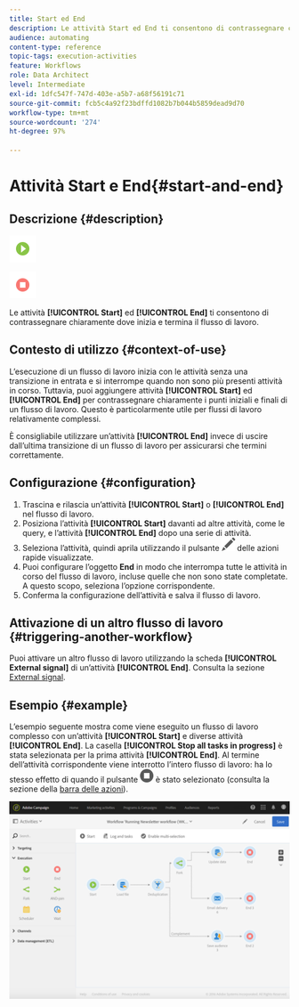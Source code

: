 ```yaml
---
title: Start ed End
description: Le attività Start ed End ti consentono di contrassegnare chiaramente dove inizia e termina il flusso di lavoro.
audience: automating
content-type: reference
topic-tags: execution-activities
feature: Workflows
role: Data Architect
level: Intermediate
exl-id: 1dfc547f-747d-403e-a5b7-a68f56191c71
source-git-commit: fcb5c4a92f23bdffd1082b7b044b5859dead9d70
workflow-type: tm+mt
source-wordcount: '274'
ht-degree: 97%

---
```


# Attività Start e End{#start-and-end}

## Descrizione {#description}

![](assets/start.png)

![](assets/end.png)

Le attività **[!UICONTROL Start]** ed **[!UICONTROL End]** ti consentono di contrassegnare chiaramente dove inizia e termina il flusso di lavoro.

## Contesto di utilizzo {#context-of-use}

L’esecuzione di un flusso di lavoro inizia con le attività senza una transizione in entrata e si interrompe quando non sono più presenti attività in corso. Tuttavia, puoi aggiungere attività **[!UICONTROL Start]** ed **[!UICONTROL End]** per contrassegnare chiaramente i punti iniziali e finali di un flusso di lavoro. Questo è particolarmente utile per flussi di lavoro relativamente complessi.

È consigliabile utilizzare un’attività **[!UICONTROL End]** invece di uscire dall’ultima transizione di un flusso di lavoro per assicurarsi che termini correttamente.

## Configurazione {#configuration}

1. Trascina e rilascia un’attività **[!UICONTROL Start]** o **[!UICONTROL End]** nel flusso di lavoro.
1. Posiziona l’attività **[!UICONTROL Start]** davanti ad altre attività, come le query, e l’attività **[!UICONTROL End]** dopo una serie di attività.
1. Seleziona l’attività, quindi aprila utilizzando il pulsante ![](assets/edit_darkgrey-24px.png) delle azioni rapide visualizzate.
1. Puoi configurare l’oggetto **End** in modo che interrompa tutte le attività in corso del flusso di lavoro, incluse quelle che non sono state completate. A questo scopo, seleziona l’opzione corrispondente.
1. Conferma la configurazione dell’attività e salva il flusso di lavoro.

## Attivazione di un altro flusso di lavoro {#triggering-another-workflow}

Puoi attivare un altro flusso di lavoro utilizzando la scheda **[!UICONTROL External signal]** di un’attività **[!UICONTROL End]**. Consulta la sezione [External signal](../../automating/using/external-signal.md).

## Esempio {#example}

L’esempio seguente mostra come viene eseguito un flusso di lavoro complesso con un’attività **[!UICONTROL Start]** e diverse attività **[!UICONTROL End]**. La casella **[!UICONTROL Stop all tasks in progress]** è stata selezionata per la prima attività **[!UICONTROL End]**. Al termine dell’attività corrispondente viene interrotto l’intero flusso di lavoro: ha lo stesso effetto di quando il pulsante ![](assets/stop_darkgrey-24px.png) è stato selezionato (consulta la sezione della [barra delle azioni](../../automating/using/workflow-interface.md#action-bar)).

![](assets/wkf_start_end_example.png)
